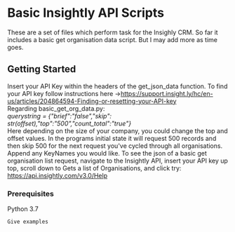 # Basic Insightly API Scripts

These are a set of files which perform task for the Insighly CRM. So far it includes a basic get organisation data script. But I may add more as time goes. 

## Getting Started

Insert your API Key within the headers of the get_json_data function. To find your API key follow instructions here ->https://support.insight.ly/hc/en-us/articles/204864594-Finding-or-resetting-your-API-key <br />
Regarding basic_get_org_data.py: <br />
        <em>querystring = {"brief":"false","skip": str(offset),"top":"500","count_total":"true"}</em><br />
    Here depending on the size of your company, you could change the top and offset values. In the programs initial state it will request 500 records and then skip 500 for the next request you've cycled through all organisations. <br /> 
    Append any KeyNames you would like. To see the json of a basic get organisation list request, navigate to the Insightly API, insert your API key up top, scroll down to Gets a list of Organisations, and click try: https://api.insightly.com/v3.0/Help

### Prerequisites

Python 3.7 

```
Give examples
```


